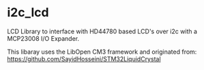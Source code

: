 # i2c_lcd

LCD Library to interface with HD44780 based LCD's over i2c with a MCP23008 I/O Expander.

This libaray uses the LibOpen CM3 framework and originated from:
https://github.com/SayidHosseini/STM32LiquidCrystal
